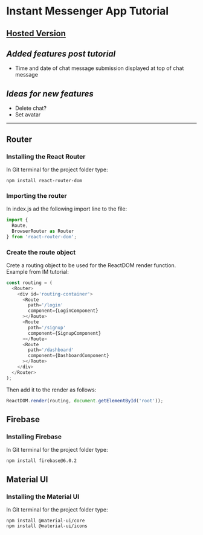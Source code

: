 # **Instant Messenger App Tutorial**

## [Hosted Version](https://react-im-app.netlify.com/)

## _Added features post tutorial_

- Time and date of chat message submission displayed at top of chat message

## _Ideas for new features_

- Delete chat?
- Set avatar

---

## **Router**

### **Installing the React Router**

In Git terminal for the project folder type:

```git
npm install react-router-dom
```

### **Importing the router**

In index.js ad the following import line to the file:

```js
import {
  Route,
  BrowserRouter as Router
} from 'react-router-dom';
```

### **Create the route object**

Crete a routing object to be used for the ReactDOM render function.
Example from IM tutorial:

```js
const routing = (
  <Router>
    <div id='routing-container'>
      <Route
        path='/login'
        component={LoginComponent}
      ></Route>
      <Route
        path='/signup'
        component={SignupComponent}
      ></Route>
      <Route
        path='/dashboard'
        component={DashboardComponent}
      ></Route>
    </div>
  </Router>
);
```

Then add it to the render as follows:

```js
ReactDOM.render(routing, document.getElementById('root'));
```

## **Firebase**

### **Installing Firebase**

In Git terminal for the project folder type:

```git
npm install firebase@6.0.2
```

## **Material UI**

### **Installing the Material UI**

In Git terminal for the project folder type:

```git
npm install @material-ui/core
npm install @material-ui/icons
```
